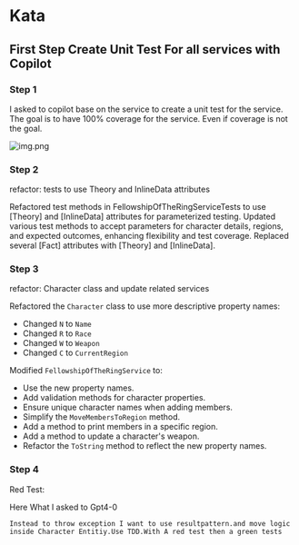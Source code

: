 # Kata

## First Step Create Unit Test For all services with Copilot

### Step 1

I asked to copilot base on the service to create a unit test for the service.
The goal is to have 100% coverage for the service. Even if coverage is not the goal.

![img.png](img.png)

### Step 2

refactor: tests to use Theory and InlineData attributes

Refactored test methods in FellowshipOfTheRingServiceTests to use
[Theory] and [InlineData] attributes for parameterized testing.
Updated various test methods to accept parameters for character
details, regions, and expected outcomes, enhancing flexibility
and test coverage. Replaced several [Fact] attributes with
[Theory] and [InlineData].

### Step 3

refactor: Character class and update related services

Refactored the `Character` class to use more descriptive property names:

- Changed `N` to `Name`
- Changed `R` to `Race`
- Changed `W` to `Weapon`
- Changed `C` to `CurrentRegion`

Modified `FellowshipOfTheRingService` to:

- Use the new property names.
- Add validation methods for character properties.
- Ensure unique character names when adding members.
- Simplify the `MoveMembersToRegion` method.
- Add a method to print members in a specific region.
- Add a method to update a character's weapon.
- Refactor the `ToString` method to reflect the new property names.

### Step 4

Red Test:

Here What I asked to Gpt4-0

``` 
Instead to throw exception I want to use resultpattern.and move logic inside Character Entitiy.Use TDD.With A red test then a green tests
``` 



